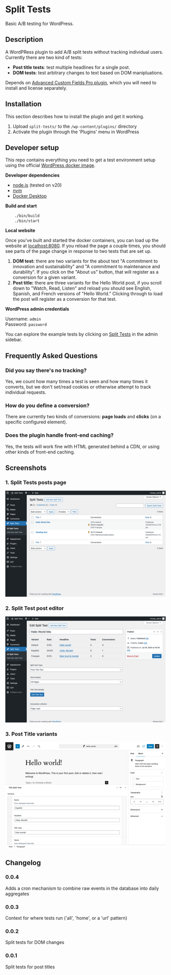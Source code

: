 # Split Tests #
Basic A/B testing for WordPress.

## Description ##

A WordPRess plugin to add A/B split tests without tracking individual users. Currently there are two kind of tests:

* **Post title tests**: test multiple headlines for a single post.
* **DOM tests**: test arbitrary changes to text based on DOM manipluations.

Depends on [Advanced Custom Fields Pro plugin](https://www.advancedcustomfields.com/pro/), which you will need to install and license separately.

## Installation ##

This section describes how to install the plugin and get it working.

1. Upload `split-tests/` to the `/wp-content/plugins/` directory
1. Activate the plugin through the 'Plugins' menu in WordPress

## Developer setup ##

This repo contains everything you need to get a test environment setup using the official [WordPress docker image](https://hub.docker.com/_/wordpress).

__Developer dependencies__

* [node.js](https://nodejs.org/) (tested on v20)
* [nvm](https://github.com/nvm-sh/nvm#readme)
* [Docker Desktop](https://www.docker.com/products/docker-desktop)

__Build and start__

        ./bin/build
        ./bin/start

__Local website__

Once you've built and started the docker containers, you can load up the website at [localhost:8080](http://localhost:8080). If you reload the page a couple times, you should see parts of the page change in response to two tests that are set up.

1. **DOM test:** there are two variants for the about text "A commitment to innovation and sustainability" and "A commitment to maintenance and durability". If you click on the "About us" button, that will register as a conversion for a given variant.
2. **Post title:** there are three variants for the Hello World post, if you scroll down to "Watch, Read, Listen" and reload you should see English, Spanish, and French versions of "Hello World." Clicking through to load the post will register as a conversion for that test.

__WordPress admin credentials__

Username: `admin`  
Password: `password`

You can explore the example tests by clicking on [Split Tests](http://localhost:8080/wp-admin/edit.php?post_type=split_test) in the admin sidebar.

## Frequently Asked Questions ##

### Did you say there's no tracking? ###

Yes, we count how many times a test is seen and how many times it converts, but we don't set/read cookies or otherwise attempt to track individual requests.

### How do you define a conversion? ###

There are currently two kinds of conversions: **page loads** and **clicks** (on a specific configured element).

### Does the plugin handle front-end caching? ###

Yes, the tests will work fine with HTML generated behind a CDN, or using other kinds of front-end caching.

## Screenshots ##

### 1. Split Tests posts page ###
![Split Tests posts page](assets/screenshot-1.png)

### 2. Split Test post editor ###
![Split Test post editor](assets/screenshot-2.png)

### 3. Post Title variants ###
![Post Title variants](assets/screenshot-3.png)


## Changelog ##

### 0.0.4 ###
Adds a cron mechanism to combine raw events in the database into daily aggregates

### 0.0.3 ###
Context for where tests run ('all', 'home', or a 'url' pattern)

### 0.0.2 ###
Split tests for DOM changes

### 0.0.1 ###
Split tests for post titles